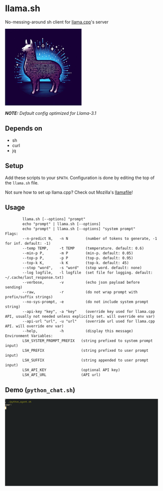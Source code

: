 # llama.sh
No-messing-around sh client for [llama.cpp](https://github.com/ggerganov/llama.cpp)'s server

<img src="https://raw.githubusercontent.com/m18coppola/llama.sh/main/assets/llama.sh_logo.jpeg" width="50%" />

_**NOTE:** Default config optimized for Llama-3.1_

## Depends on
* sh
* curl
* jq

## Setup
Add these scripts to your `$PATH`. Configuration is done by editing the top of the `llama.sh` file.

Not sure how to set up llama.cpp? Check out Mozilla's [llamafile](https://github.com/Mozilla-Ocho/llamafile)!

## Usage
```
        llama.sh [--options] "prompt"
        echo "prompt" | llama.sh [--options]
        echo "prompt" | llama.sh [--options] "system prompt"
Flags:
        --n-predict N,   -n N        (number of tokens to generate, -1 for inf. default: -1)
        --temp TEMP,     -t TEMP     (temperature. default: 0.6)
        --min-p P,       -m P        (min-p. default: 0.05)
        --top-p P,       -p P        (top-p. default: 0.95)
        --top-k K,       -k K        (top-k. default: 45)
        --stop "word",   -s "word"   (stop word. default: none)
        --log logfile,   -l logfile  (set file for logging. default: ~/.cache/last_response.txt)
        --verbose,       -v          (echo json payload before sending)
        --raw,           -r          (do not wrap prompt with prefix/suffix strings)
        --no-sys-prompt, -e          (do not include system prompt string)
        --api-key "key", -a "key"    (override key used for llama.cpp API, usually not needed unless explicitly set. will override env var)
        --api-url "url", -u "url"    (override url used for llama.cpp API. will override env var)
        --help,          -h          (display this message)
Environment Variables:
        LSH_SYSTEM_PROMPT_PREFIX   (string prefixed to system prompt input)
        LSH_PREFIX                 (string prefixed to user prompt input)
        LSH_SUFFIX                 (string appended to user prompt input)
        LSH_API_KEY                (optional API key)
        LSH_API_URL                (API url)
```

## Demo (`python_chat.sh`)
![You should probably read the code before executing it...](https://raw.githubusercontent.com/m18coppola/llama.sh/main/assets/python_agent.gif)
